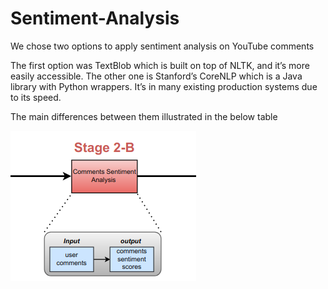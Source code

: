 # Sentiment-Analysis

We chose two options to apply sentiment analysis on YouTube comments

The first option was TextBlob which is built on top of NLTK, and it’s more easily accessible. The other one is Stanford’s CoreNLP which is a Java library with Python wrappers. It’s in many existing production systems due to its speed.

The main differences between them illustrated in the below table


![](stage2b.png)
